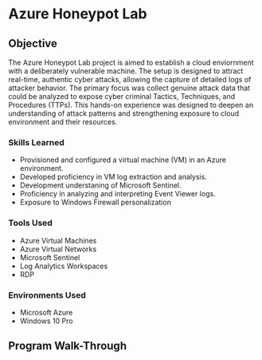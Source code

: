 # Azure Honeypot Lab 

## Objective 

The Azure Honeypot Lab project is aimed to establish a cloud enviornment with a deliberately vulnerable machine. The setup is designed to attract real-time, authentic cyber attacks, allowing the capture of detailed logs of attacker behavior. The primary focus was collect genuine attack data that could be analyzed to expose cyber criminal Tactics, Techniques, and Procedures (TTPs). This hands-on experience was designed to deepen an understanding of attack patterns and strengthening exposure to cloud environment and their resources. 

### Skills Learned

- Provisioned and configured a virtual machine (VM) in an Azure environment.
- Developed proficiency in VM log extraction and analysis.
- Development understaning of Microsoft Sentinel.
- Proficiency in analyzing and interpreting Event Viewer logs.
- Exposure to Windows Firewall personalization 

### Tools Used

- Azure Virtual Machines
- Azure Virtual Networks
- Microsoft Sentinel
- Log Analytics Workspaces
- RDP

### Environments Used

 - Microsoft Azure
 - Windows 10 Pro

  ## Program Walk-Through

